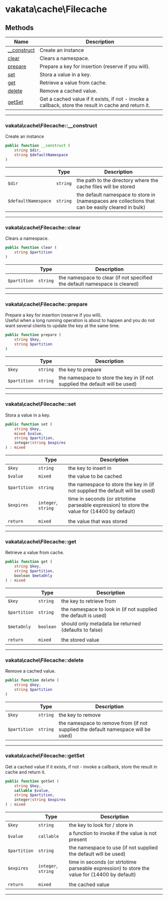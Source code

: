 # vakata\cache\Filecache


## Methods

| Name | Description |
|------|-------------|
|[__construct](#vakata\cache\filecache__construct)|Create an instance|
|[clear](#vakata\cache\filecacheclear)|Clears a namespace.|
|[prepare](#vakata\cache\filecacheprepare)|Prepare a key for insertion (reserve if you will).|
|[set](#vakata\cache\filecacheset)|Stora a value in a key.|
|[get](#vakata\cache\filecacheget)|Retrieve a value from cache.|
|[delete](#vakata\cache\filecachedelete)|Remove a cached value.|
|[getSet](#vakata\cache\filecachegetset)|Get a cached value if it exists, if not - invoke a callback, store the result in cache and return it.|

---



### vakata\cache\Filecache::__construct
Create an instance  


```php
public function __construct (  
    string $dir,  
    string $defaultNamespace  
)   
```

|  | Type | Description |
|-----|-----|-----|
| `$dir` | `string` | the path to the directory where the cache files will be stored |
| `$defaultNamespace` | `string` | the default namespace to store in (namespaces are collections that can be easily cleared in bulk) |

---


### vakata\cache\Filecache::clear
Clears a namespace.  


```php
public function clear (  
    string $partition  
)   
```

|  | Type | Description |
|-----|-----|-----|
| `$partition` | `string` | the namespace to clear (if not specified the default namespace is cleared) |

---


### vakata\cache\Filecache::prepare
Prepare a key for insertion (reserve if you will).  
Useful when a long running operation is about to happen and you do not want several clients to update the key at the same time.

```php
public function prepare (  
    string $key,  
    string $partition  
)   
```

|  | Type | Description |
|-----|-----|-----|
| `$key` | `string` | the key to prepare |
| `$partition` | `string` | the namespace to store the key in (if not supplied the default will be used) |

---


### vakata\cache\Filecache::set
Stora a value in a key.  


```php
public function set (  
    string $key,  
    mixed $value,  
    string $partition,  
    integer|string $expires  
) : mixed    
```

|  | Type | Description |
|-----|-----|-----|
| `$key` | `string` | the key to insert in |
| `$value` | `mixed` | the value to be cached |
| `$partition` | `string` | the namespace to store the key in (if not supplied the default will be used) |
| `$expires` | `integer`, `string` | time in seconds (or strtotime parseable expression) to store the value for (14400 by default) |
|  |  |  |
| `return` | `mixed` | the value that was stored |

---


### vakata\cache\Filecache::get
Retrieve a value from cache.  


```php
public function get (  
    string $key,  
    string $partition,  
    boolean $metaOnly  
) : mixed    
```

|  | Type | Description |
|-----|-----|-----|
| `$key` | `string` | the key to retrieve from |
| `$partition` | `string` | the namespace to look in (if not supplied the default is used) |
| `$metaOnly` | `boolean` | should only metadata be returned (defaults to false) |
|  |  |  |
| `return` | `mixed` | the stored value |

---


### vakata\cache\Filecache::delete
Remove a cached value.  


```php
public function delete (  
    string $key,  
    string $partition  
)   
```

|  | Type | Description |
|-----|-----|-----|
| `$key` | `string` | the key to remove |
| `$partition` | `string` | the namespace to remove from (if not supplied the default namespace will be used) |

---


### vakata\cache\Filecache::getSet
Get a cached value if it exists, if not - invoke a callback, store the result in cache and return it.  


```php
public function getSet (  
    string $key,  
    callable $value,  
    string $partition,  
    integer|string $expires  
) : mixed    
```

|  | Type | Description |
|-----|-----|-----|
| `$key` | `string` | the key to look for / store in |
| `$value` | `callable` | a function to invoke if the value is not present |
| `$partition` | `string` | the namespace to use (if not supplied the default will be used) |
| `$expires` | `integer`, `string` | time in seconds (or strtotime parseable expression) to store the value for (14400 by default) |
|  |  |  |
| `return` | `mixed` | the cached value |

---

